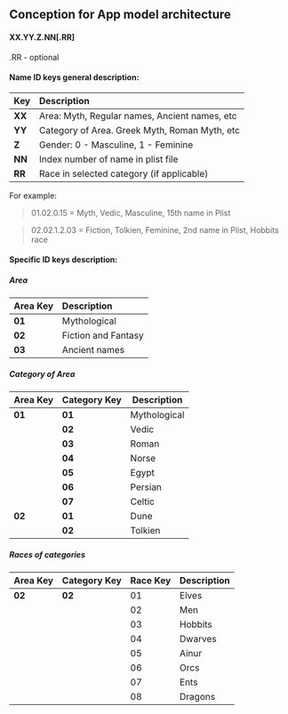## Conception for App model architecture

#### XX.YY.Z.NN[.RR]

.RR - optional

#### Name ID keys general description:

| Key     | Description     |
| :------------- | :------------- |
| **XX** | Area: Myth, Regular names, Ancient names, etc  |
| **YY** | Category of Area. Greek Myth, Roman Myth, etc  |
| **Z** | Gender: 0 - Masculine, 1 - Feminine  |
| **NN** | Index number of name in plist file  |
| **RR** | Race in selected category (if applicable)  |

For example:
> 01.02.0.15 = Myth, Vedic, Masculine, 15th name in Plist

> 02.02.1.2.03 = Fiction, Tolkien, Feminine, 2nd name in Plist, Hobbits race

#### Specific ID keys description:
##### Area
| Area Key     | Description     |
| :------------- | :------------- |
| **01** | Mythological  |
| **02** | Fiction and Fantasy  |
| **03** | Ancient names  |

##### Category of Area
| Area Key     | Category Key     | Description |
| :------------- | :------------- | ------ |
| **01** | **01** | Mythological |
| | **02** | Vedic |
| | **03** | Roman |
| | **04** | Norse |
| | **05** | Egypt |
| | **06** | Persian |
| | **07** | Celtic |
| **02** | **01** | Dune |
| | **02** | Tolkien |

##### Races of categories
| Area Key     | Category Key     | Race Key | Description |
| :------------- | :------------- | ------ | ----- |
| **02** | **02** | 01 | Elves |
|  |  | 02 | Men |
|  |  | 03 | Hobbits |
|  |  | 04 | Dwarves |
|  |  | 05 | Ainur |
|  |  | 06 | Orcs |
|  |  | 07 | Ents |
|  |  | 08 | Dragons |

